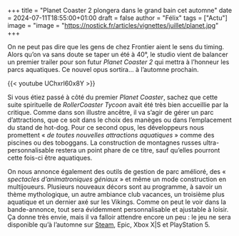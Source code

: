 +++
title = "Planet Coaster 2 plongera dans le grand bain cet automne"
date = 2024-07-11T18:55:00+01:00
draft = false
author = "Félix"
tags = ["Actu"]
image = "image = "https://nostick.fr/articles/vignettes/juillet/planet.jpg"
+++ 

On ne peut pas dire que les gens de chez Frontier aient le sens du timing. Alors qu’on va sans doute se taper un été à 40°, le studio vient de balancer un premier trailer pour son futur *Planet Coaster 2* qui mettra à l’honneur les parcs aquatiques. Ce nouvel opus sortira… à l’automne prochain.

{{< youtube UChxrl60x8Y >}}

Si vous étiez passé à côté du premier *Planet Coaster*, sachez que cette suite spirituelle de *‌RollerCoaster Tycoon* avait été très bien accueillie par la critique. Comme dans son illustre ancêtre, il va s’agir de gérer un parc d’attractions, que ce soit dans le choix des manèges ou dans l’emplacement du stand de hot-dog. Pour ce second opus, les développeurs nous promettent « *de toutes nouvelles attractions aquatiques* » comme des piscines ou des toboggans. La construction de montagnes russes ultra-personnalisable restera un point phare de ce titre, sauf qu’elles pourront cette fois-ci être aquatiques.

On nous annonce également des outils de gestion de parc amélioré, des « *spectacles d’animatroniques géniaux* » et même un mode construction en multijoueurs. Plusieurs nouveaux décors sont au programme, à savoir un thème mythologique, un autre ambiance club vacances, un troisième plus aquatique et un dernier axé sur les Vikings. Comme on peut le voir dans la bande-annonce, tout sera évidemment personnalisable et ajustable à loisir. Ça donne très envie, mais il va falloir attendre encore un peu : le jeu ne sera disponible qu’à l’automne sur [Steam](https://store.steampowered.com/app/2688950/Planet_Coaster_2/), Epic, Xbox X|S et PlayStation 5.